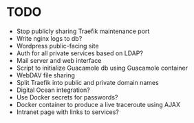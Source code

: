 # TODO

- Stop publicly sharing Traefik maintenance port
- Write nginx logs to db?
- Wordpress public-facing site
- Auth for all private services based on LDAP?
- Mail server and web interface
- Script to initialize Guacamole db using Guacamole container
- WebDAV file sharing
- Split Traefik into public and private domain names
- Digital Ocean integration?
- Use Docker secrets for passwords?
- Docker container to produce a live traceroute using AJAX
- Intranet page with links to services?

